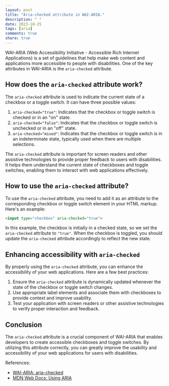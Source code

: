 ```yaml
---
layout: post
title: "Aria-checked attribute in WAI-ARIA."
description: " "
date: 2023-10-25
tags: [aria]
comments: true
share: true
---
```


WAI-ARIA (Web Accessibility Initiative - Accessible Rich Internet Applications) is a set of guidelines that help make web content and applications more accessible to people with disabilities. One of the key attributes in WAI-ARIA is the `aria-checked` attribute.

## How does the `aria-checked` attribute work?

The `aria-checked` attribute is used to indicate the current state of a checkbox or a toggle switch. It can have three possible values:

1. `aria-checked="true"`: Indicates that the checkbox or toggle switch is checked or in an "on" state.
2. `aria-checked="false"`: Indicates that the checkbox or toggle switch is unchecked or in an "off" state.
3. `aria-checked="mixed"`: Indicates that the checkbox or toggle switch is in an indeterminate state, typically used when there are multiple selections.

The `aria-checked` attribute is important for screen readers and other assistive technologies to provide proper feedback to users with disabilities. It helps them understand the current state of checkboxes and toggle switches, enabling them to interact with web applications effectively.

## How to use the `aria-checked` attribute?

To use the `aria-checked` attribute, you need to add it as an attribute to the corresponding checkbox or toggle switch element in your HTML markup. Here's an example:

```html
<input type="checkbox" aria-checked="true">
```

In this example, the checkbox is initially in a checked state, so we set the `aria-checked` attribute to `"true"`. When the checkbox is toggled, you should update the `aria-checked` attribute accordingly to reflect the new state.

## Enhancing accessibility with `aria-checked`

By properly using the `aria-checked` attribute, you can enhance the accessibility of your web applications. Here are a few best practices:

1. Ensure the `aria-checked` attribute is dynamically updated whenever the state of the checkbox or toggle switch changes.
2. Use appropriate label elements and associate them with checkboxes to provide context and improve usability.
3. Test your application with screen readers or other assistive technologies to verify proper interaction and feedback.

## Conclusion

The `aria-checked` attribute is a crucial component of WAI-ARIA that enables developers to create accessible checkboxes and toggle switches. By utilizing this attribute correctly, you can greatly improve the usability and accessibility of your web applications for users with disabilities.

References:
- [WAI-ARIA: aria-checked](https://www.w3.org/TR/wai-aria-1.2/#aria-checked)
- [MDN Web Docs: Using ARIA](https://developer.mozilla.org/en-US/docs/Web/Accessibility/ARIA)